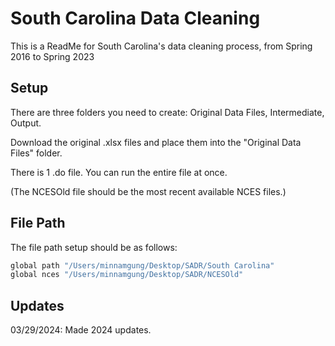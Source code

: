 
# South Carolina Data Cleaning

This is a ReadMe for South Carolina's data cleaning process, from Spring 2016 to Spring 2023 





## Setup

There are three folders you need to create: 
Original Data Files, Intermediate, Output.

Download the original .xlsx files and place them into the "Original Data Files" folder. 

There is 1 .do file. You can run the entire file at once.

(The NCESOld file should be the most recent available NCES files.)

    
## File Path

The file path setup should be as follows: 

```bash
global path "/Users/minnamgung/Desktop/SADR/South Carolina"
global nces "/Users/minnamgung/Desktop/SADR/NCESOld"
```
## Updates

03/29/2024: Made 2024 updates.